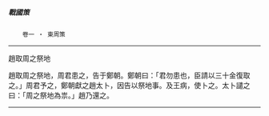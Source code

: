 

##### 戰國策
　　`卷一 ‧ 東周策`

* * *

趙取周之祭地

趙取周之祭地，周君患之，告于鄭朝。鄭朝曰：「君勿患也，臣請以三十金復取之。」周君予之，鄭朝獻之趙太卜，因告以祭地事。及王病，使卜之。太卜譴之曰：「周之祭地為祟。」趙乃還之。

* * *

